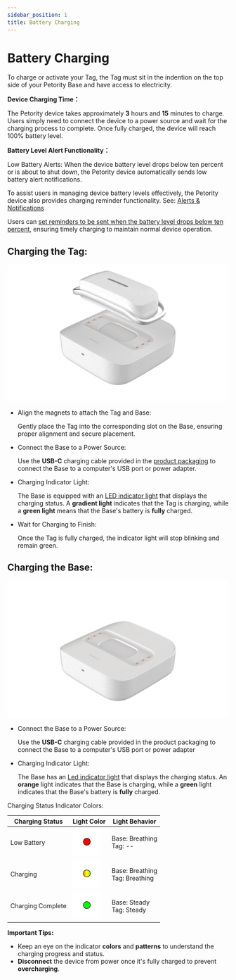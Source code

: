 ```yaml
---
sidebar_position: 1
title: Battery Charging
--- 
```


# Battery Charging
To charge or activate your Tag, the Tag must sit in the indention on the top side of your Petority Base and have access to electricity.

**Device Charging Time：**

The Petority device takes approximately **3** hours and **15** minutes to charge. Users simply need to connect the device to a power source and wait for the charging process to complete. Once fully charged, the device will reach 100% battery level.

**Battery Level Alert Functionality：**

Low Battery Alerts: When the device battery level drops below ten percent or is about to shut down, the Petority device automatically sends low battery alert notifications.

To assist users in managing device battery levels effectively, the Petority device also provides charging reminder functionality. See: [Alerts & Notifications](/docs/petority/notification/type)

Users can [set reminders to be sent when the battery level drops below ten percent](/docs/petority/general-setting/notification), ensuring timely charging to maintain normal device operation.

## Charging the Tag:

![charge](/img/battery/charging-tag.gif)

+ Align the magnets to attach the Tag and Base:

	Gently place the Tag into the corresponding slot on the Base, ensuring proper alignment and secure placement.
+ Connect the Base to a Power Source:

	Use the **USB-C** charging cable provided in the [product packaging](/docs/devices/general-information/kit) to connect the Base to a computer's USB port or power adapter.

+ Charging Indicator Light:

	The Base is equipped with an [LED indicator light](/docs/devices/light-sound/light-color) that displays the charging status. A **gradient light** indicates that the Tag is charging, while a **green light** means that the Base's battery is **fully** charged.

+ Wait for Charging to Finish:

	Once the Tag is fully charged, the indicator light will stop blinking and remain green.

## Charging the Base:

![charge](/img/battery/charging-docker.gif)

+ Connect the Base to a Power Source:

	Use the **USB-C** charging cable provided in the product packaging to connect the Base to a computer's USB port or power adapter

+ Charging Indicator Light:

	The Base has an [Led indicator light](/docs/devices/light-sound/light-color) that displays the charging status. An **orange** light indicates that the Base is charging, while a **green** light indicates that the Base's battery is **fully** charged.

Charging Status Indicator Colors:

| Charging Status      | Light Color | Light Behavior |
| ----------- | ----------- |----------- | 
| Low Battery | ![battery](/img/device/red.png) |Base: Breathing<br/>Tag: -- | 
| Charging   | ![battery](/img/device/gradual-change.png)  | Base: Breathing<br/>Tag: Breathing |  
| Charging Complete  | ![battery](/img/device/green.png)  | Base: Steady<br/>Tag: Steady | 

**Important Tips:**
+ Keep an eye on the indicator **colors** and **patterns** to understand the charging progress and status.
+ **Disconnect** the device from power once it's fully charged to prevent **overcharging**.
